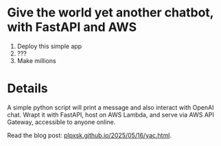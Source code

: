 # Give the world yet another chatbot, with FastAPI and AWS 

1. Deploy this simple app
1. ???
1. Make millions

# Details

A simple python script will print a message and also interact with OpenAI
chat. Wrapt it with FastAPI, host on AWS Lambda, and serve via AWS API Gateway,
accessible to anyone online.

Read the blog post: [plpxsk.github.io/2025/05/16/yac.html](https://plpxsk.github.io/2025/05/16/yac.html).

